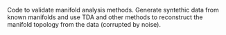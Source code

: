 Code to validate manifold analysis methods. 
Generate syntethic data from known manifolds and use TDA and other methods to reconstruct the manifold topology from the data (corrupted by noise).